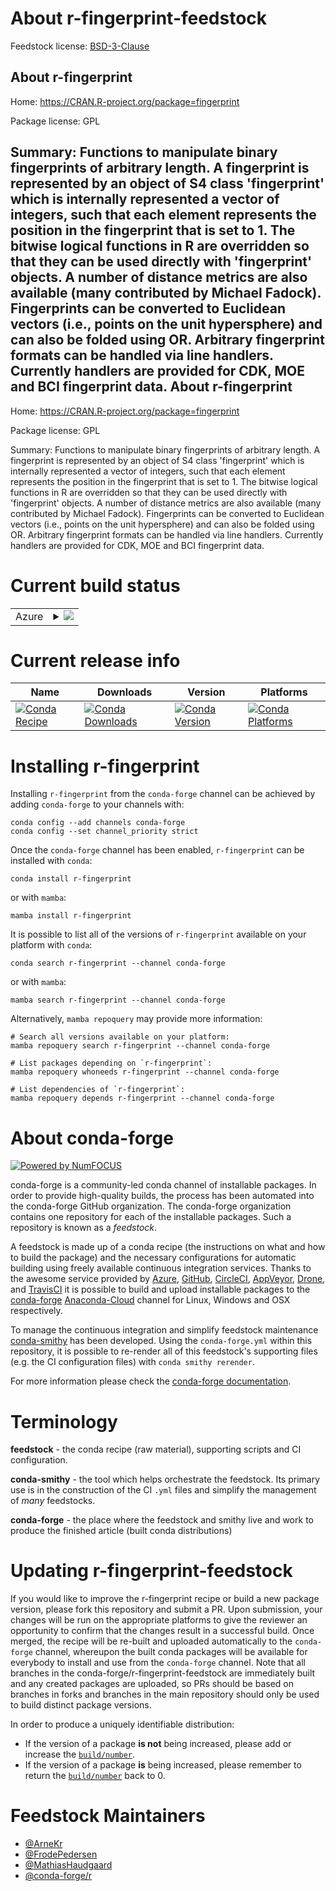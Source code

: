About r-fingerprint-feedstock
=============================

Feedstock license: [BSD-3-Clause](https://github.com/conda-forge/r-fingerprint-feedstock/blob/main/LICENSE.txt)

About r-fingerprint
-------------------

Home: https://CRAN.R-project.org/package=fingerprint

Package license: GPL

Summary: Functions to manipulate binary fingerprints of arbitrary length. A fingerprint is represented by an object of S4 class 'fingerprint' which is internally represented a vector of integers, such that each element represents the position in the fingerprint that is set to 1. The bitwise logical functions in R are overridden so that they can be used directly with 'fingerprint' objects. A number of distance metrics are also available (many contributed by Michael Fadock). Fingerprints  can be converted to Euclidean vectors (i.e., points on the unit hypersphere) and can also be folded using OR.  Arbitrary fingerprint formats can be handled via line handlers. Currently handlers are provided for CDK, MOE and BCI fingerprint data.
About r-fingerprint
-------------------

Home: https://CRAN.R-project.org/package=fingerprint

Package license: GPL

Summary: Functions to manipulate binary fingerprints of arbitrary length. A fingerprint is represented by an object of S4 class 'fingerprint' which is internally represented a vector of integers, such that each element represents the position in the fingerprint that is set to 1. The bitwise logical functions in R are overridden so that they can be used directly with 'fingerprint' objects. A number of distance metrics are also available (many contributed by Michael Fadock). Fingerprints  can be converted to Euclidean vectors (i.e., points on the unit hypersphere) and can also be folded using OR.  Arbitrary fingerprint formats can be handled via line handlers. Currently handlers are provided for CDK, MOE and BCI fingerprint data.

Current build status
====================


<table>
    
  <tr>
    <td>Azure</td>
    <td>
      <details>
        <summary>
          <a href="https://dev.azure.com/conda-forge/feedstock-builds/_build/latest?definitionId=5005&branchName=main">
            <img src="https://dev.azure.com/conda-forge/feedstock-builds/_apis/build/status/r-fingerprint-feedstock?branchName=main">
          </a>
        </summary>
        <table>
          <thead><tr><th>Variant</th><th>Status</th></tr></thead>
          <tbody><tr>
              <td>linux_64_r_base4.2</td>
              <td>
                <a href="https://dev.azure.com/conda-forge/feedstock-builds/_build/latest?definitionId=5005&branchName=main">
                  <img src="https://dev.azure.com/conda-forge/feedstock-builds/_apis/build/status/r-fingerprint-feedstock?branchName=main&jobName=linux&configuration=linux%20linux_64_r_base4.2" alt="variant">
                </a>
              </td>
            </tr><tr>
              <td>linux_64_r_base4.3</td>
              <td>
                <a href="https://dev.azure.com/conda-forge/feedstock-builds/_build/latest?definitionId=5005&branchName=main">
                  <img src="https://dev.azure.com/conda-forge/feedstock-builds/_apis/build/status/r-fingerprint-feedstock?branchName=main&jobName=linux&configuration=linux%20linux_64_r_base4.3" alt="variant">
                </a>
              </td>
            </tr><tr>
              <td>osx_64_r_base4.2</td>
              <td>
                <a href="https://dev.azure.com/conda-forge/feedstock-builds/_build/latest?definitionId=5005&branchName=main">
                  <img src="https://dev.azure.com/conda-forge/feedstock-builds/_apis/build/status/r-fingerprint-feedstock?branchName=main&jobName=osx&configuration=osx%20osx_64_r_base4.2" alt="variant">
                </a>
              </td>
            </tr><tr>
              <td>osx_64_r_base4.3</td>
              <td>
                <a href="https://dev.azure.com/conda-forge/feedstock-builds/_build/latest?definitionId=5005&branchName=main">
                  <img src="https://dev.azure.com/conda-forge/feedstock-builds/_apis/build/status/r-fingerprint-feedstock?branchName=main&jobName=osx&configuration=osx%20osx_64_r_base4.3" alt="variant">
                </a>
              </td>
            </tr><tr>
              <td>win_64</td>
              <td>
                <a href="https://dev.azure.com/conda-forge/feedstock-builds/_build/latest?definitionId=5005&branchName=main">
                  <img src="https://dev.azure.com/conda-forge/feedstock-builds/_apis/build/status/r-fingerprint-feedstock?branchName=main&jobName=win&configuration=win%20win_64_" alt="variant">
                </a>
              </td>
            </tr>
          </tbody>
        </table>
      </details>
    </td>
  </tr>
</table>

Current release info
====================

| Name | Downloads | Version | Platforms |
| --- | --- | --- | --- |
| [![Conda Recipe](https://img.shields.io/badge/recipe-r--fingerprint-green.svg)](https://anaconda.org/conda-forge/r-fingerprint) | [![Conda Downloads](https://img.shields.io/conda/dn/conda-forge/r-fingerprint.svg)](https://anaconda.org/conda-forge/r-fingerprint) | [![Conda Version](https://img.shields.io/conda/vn/conda-forge/r-fingerprint.svg)](https://anaconda.org/conda-forge/r-fingerprint) | [![Conda Platforms](https://img.shields.io/conda/pn/conda-forge/r-fingerprint.svg)](https://anaconda.org/conda-forge/r-fingerprint) |

Installing r-fingerprint
========================

Installing `r-fingerprint` from the `conda-forge` channel can be achieved by adding `conda-forge` to your channels with:

```
conda config --add channels conda-forge
conda config --set channel_priority strict
```

Once the `conda-forge` channel has been enabled, `r-fingerprint` can be installed with `conda`:

```
conda install r-fingerprint
```

or with `mamba`:

```
mamba install r-fingerprint
```

It is possible to list all of the versions of `r-fingerprint` available on your platform with `conda`:

```
conda search r-fingerprint --channel conda-forge
```

or with `mamba`:

```
mamba search r-fingerprint --channel conda-forge
```

Alternatively, `mamba repoquery` may provide more information:

```
# Search all versions available on your platform:
mamba repoquery search r-fingerprint --channel conda-forge

# List packages depending on `r-fingerprint`:
mamba repoquery whoneeds r-fingerprint --channel conda-forge

# List dependencies of `r-fingerprint`:
mamba repoquery depends r-fingerprint --channel conda-forge
```


About conda-forge
=================

[![Powered by
NumFOCUS](https://img.shields.io/badge/powered%20by-NumFOCUS-orange.svg?style=flat&colorA=E1523D&colorB=007D8A)](https://numfocus.org)

conda-forge is a community-led conda channel of installable packages.
In order to provide high-quality builds, the process has been automated into the
conda-forge GitHub organization. The conda-forge organization contains one repository
for each of the installable packages. Such a repository is known as a *feedstock*.

A feedstock is made up of a conda recipe (the instructions on what and how to build
the package) and the necessary configurations for automatic building using freely
available continuous integration services. Thanks to the awesome service provided by
[Azure](https://azure.microsoft.com/en-us/services/devops/), [GitHub](https://github.com/),
[CircleCI](https://circleci.com/), [AppVeyor](https://www.appveyor.com/),
[Drone](https://cloud.drone.io/welcome), and [TravisCI](https://travis-ci.com/)
it is possible to build and upload installable packages to the
[conda-forge](https://anaconda.org/conda-forge) [Anaconda-Cloud](https://anaconda.org/)
channel for Linux, Windows and OSX respectively.

To manage the continuous integration and simplify feedstock maintenance
[conda-smithy](https://github.com/conda-forge/conda-smithy) has been developed.
Using the ``conda-forge.yml`` within this repository, it is possible to re-render all of
this feedstock's supporting files (e.g. the CI configuration files) with ``conda smithy rerender``.

For more information please check the [conda-forge documentation](https://conda-forge.org/docs/).

Terminology
===========

**feedstock** - the conda recipe (raw material), supporting scripts and CI configuration.

**conda-smithy** - the tool which helps orchestrate the feedstock.
                   Its primary use is in the construction of the CI ``.yml`` files
                   and simplify the management of *many* feedstocks.

**conda-forge** - the place where the feedstock and smithy live and work to
                  produce the finished article (built conda distributions)


Updating r-fingerprint-feedstock
================================

If you would like to improve the r-fingerprint recipe or build a new
package version, please fork this repository and submit a PR. Upon submission,
your changes will be run on the appropriate platforms to give the reviewer an
opportunity to confirm that the changes result in a successful build. Once
merged, the recipe will be re-built and uploaded automatically to the
`conda-forge` channel, whereupon the built conda packages will be available for
everybody to install and use from the `conda-forge` channel.
Note that all branches in the conda-forge/r-fingerprint-feedstock are
immediately built and any created packages are uploaded, so PRs should be based
on branches in forks and branches in the main repository should only be used to
build distinct package versions.

In order to produce a uniquely identifiable distribution:
 * If the version of a package **is not** being increased, please add or increase
   the [``build/number``](https://docs.conda.io/projects/conda-build/en/latest/resources/define-metadata.html#build-number-and-string).
 * If the version of a package **is** being increased, please remember to return
   the [``build/number``](https://docs.conda.io/projects/conda-build/en/latest/resources/define-metadata.html#build-number-and-string)
   back to 0.

Feedstock Maintainers
=====================

* [@ArneKr](https://github.com/ArneKr/)
* [@FrodePedersen](https://github.com/FrodePedersen/)
* [@MathiasHaudgaard](https://github.com/MathiasHaudgaard/)
* [@conda-forge/r](https://github.com/conda-forge/r/)

